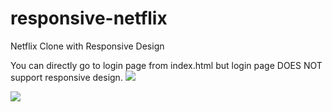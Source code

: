 # responsive-netflix
Netflix Clone with Responsive Design

You can directly go to login page from index.html but login page DOES NOT support responsive design.
![](https://media.giphy.com/media/YHqwNtKti3e6KIB0H4/giphy.gif)

![](https://media.giphy.com/media/v1.Y2lkPTc5MGI3NjExOWVua2N4YjhvbXo2cXBqZGlnODJuN2tmM3lwYmtma3BtbHhlOHZ5NyZlcD12MV9pbnRlcm5hbF9naWZfYnlfaWQmY3Q9Zw/kVw1ruH6ngevGx9rRw/source.gif)
